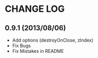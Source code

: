 
# CHANGE LOG

## 0.9.1 (2013/08/06)

- Add options (destroyOnClose, zIndex)
- Fix Bugs
- Fix Mistakes in README
